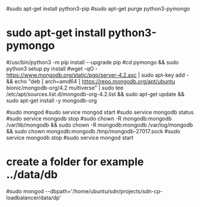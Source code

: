 



#sudo apt-get install python3-pip
#sudo apt-get purge python3-pymongo
# sudo apt-get install python3-pymongo
#/usr/bin/python3 -m pip install --upgrade pip
#cd pymongo && sudo python3 setup.py install
#wget -qO - https://www.mongodb.org/static/pgp/server-4.2.asc | sudo apt-key add - && echo "deb [ arch=amd64 ] https://repo.mongodb.org/apt/ubuntu bionic/mongodb-org/4.2 multiverse" | sudo tee /etc/apt/sources.list.d/mongodb-org-4.2.list  && sudo apt-get update && sudo apt-get install -y mongodb-org

#sudo mongod
#sudo service mongod start
#sudo service mongodb status
#sudo service mongodb stop
#sudo chown -R mongodb:mongodb /var/lib/mongodb && sudo chown -R mongodb:mongodb /var/log/mongodb && sudo chown mongodb:mongodb /tmp/mongodb-27017.sock
#sudo service mongodb stop
#sudo service mongod start
# create a folder for example ../data/db
#sudo mongod --dbpath='/home/ubuntu/sdn/projects/sdn-cp-loadbalancer/data/dp'
